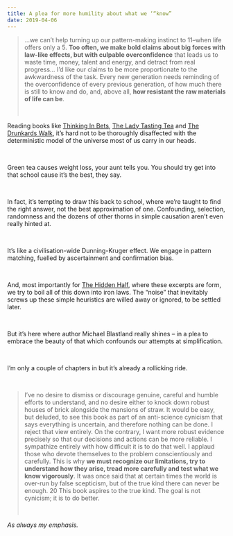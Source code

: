 ```yaml
---
title: A plea for more humility about what we ‘“know”
date: 2019-04-06
---
```


<!--kg-card-begin: html--><blockquote><p>&#8230;we can’t help turning up our pattern-making instinct to 11–when life offers only a 5. <strong>Too often, we make bold claims about big forces with law-like effects, but with culpable overconfidence</strong> that leads us to waste time, money, talent and energy, and detract from real progress&#8230; I’d like our claims to be more proportionate to the awkwardness of the task. Every new generation needs reminding of the overconfidence of every previous generation, of how much there is still to know and do, and, above all, <strong>how resistant the raw materials of life can be</strong>.</p><br>
</blockquote>
<p>Reading books like <a href="https://www.worldcat.org/title/thinking-in-bets-making-smarter-decisions-when-you-dont-have-all-the-facts/oclc/1048947227&#038;referer=brief_results" target="_blank" rel="noopener noreferrer">Thinking In Bets</a>, <a href="https://joshnicholas.com/what-are-school-tests-trying-to-measure/" target="_blank" rel="noopener noreferrer">The Lady Tasting Tea</a> and <a href="https://joshnicholas.com/primed-for-determinism/" target="_blank" rel="noopener noreferrer">The Drunkards Walk</a>, it&#8217;s hard not to be thoroughly disaffected with the deterministic model of the universe most of us carry in our heads.</p><br>
<p>Green tea causes weight loss, your aunt tells you. You should try get into that school cause it&#8217;s the best, they say.</p><br>
<p>In fact, it&#8217;s tempting to draw this back to school, where we&#8217;re taught to find the right answer, not the best approximation of one. Confounding, selection, randomness and the dozens of other thorns in simple causation aren&#8217;t even really hinted at.</p><br>
<p>It&#8217;s like a civilisation-wide Dunning-Kruger effect. We engage in pattern matching, fuelled by ascertainment and confirmation bias.</p><br>
<p>And, most importantly for <a href="https://www.worldcat.org/title/hidden-half-how-the-world-conceals-its-secrets/oclc/1085142484&#038;referer=brief_results" target="_blank" rel="noopener noreferrer">The Hidden Half</a>, where these excerpts are form, we try to boil all of this down into iron laws. The &#8220;noise&#8221; that inevitably screws up these simple heuristics are willed away or ignored, to be settled later.</p><br>
<p>But it&#8217;s here where author Michael Blastland really shines &#8211; in a plea to embrace the beauty of that which confounds our attempts at simplification.</p><br>
<p>I&#8217;m only a couple of chapters in but it&#8217;s already a rollicking ride.</p><br>
<blockquote><p>I’ve no desire to dismiss or discourage genuine, careful and humble efforts to understand, and no desire either to knock down robust houses of brick alongside the mansions of straw. It would be easy, but deluded, to see this book as part of an anti-science cynicism that says everything is uncertain, and therefore nothing can be done. I reject that view entirely. On the contrary, I want more robust evidence precisely so that our decisions and actions can be more reliable. I sympathize entirely with how difficult it is to do that well. I applaud those who devote themselves to the problem conscientiously and carefully. This is why <strong>we must recognize our limitations, try to understand how they arise, tread more carefully and test what we know vigorously</strong>. It was once said that at certain times the world is over-run by false scepticism, but of the true kind there can never be enough. 20 This book aspires to the true kind. The goal is not cynicism; it is to do better.</p><br>
</blockquote>
<p><em>As always my emphasis.</em></p><br>
<!--kg-card-end: html-->